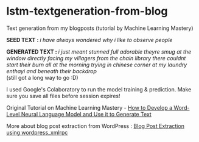 # lstm-textgeneration-from-blog
Text generation from my blogposts (tutorial by Machine Learning Mastery)


<b> SEED TEXT : </b> <i> i have always wondered why i like to observe people </i>

<b> GENERATED TEXT : </b> <i> i just meant stunned full adorable theyre smug at the window directly facing my villagers from the chain library there couldnt start their burn all at the morning trying in chinese corner at my laundry enthayi and beneath their backdrop </i> <br>(still got a long way to go :D)

I used Google's Colaboratory to run the model training & prediction. Make sure you save all files before session expires!

Original Tutorial on Machine Learning Mastery - [How to Develop a Word-Level Neural Language Model and Use it to Generate Text](https://machinelearningmastery.com/how-to-develop-a-word-level-neural-language-model-in-keras/)

More about blog post extraction from WordPress : [Blog Post Extraction using wordpress_xmlrpc](https://github.com/parvathysarat/wordpress-blog-text-mining/tree/master/data%20extraction)
